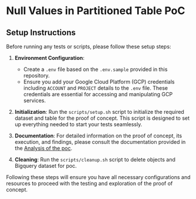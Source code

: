 # Null Values in Partitioned Table PoC

## Setup Instructions

Before running any tests or scripts, please follow these setup steps:

1. **Environment Configuration**:
   - Create a `.env` file based on the `.env.sample` provided in this repository.
   - Ensure you add your Google Cloud Platform (GCP) credentials including `ACCOUNT` and `PROJECT` details to the `.env` file. These credentials are essential for accessing and manipulating GCP services.

2. **Initialization**: Run the `scripts/setup.sh` script to initialize the required dataset and table for the proof of concept. This script is designed to set up everything needed to start your tests seamlessly.

3. **Documentation**: For detailed information on the proof of concept, its execution, and findings, please consult the documentation provided in the [Analysis of the poc](DOCUMENTATION.md).

4. **Cleaning**: Run the `scripts/cleanup.sh` script to delete objects and Bigquery dataset for poc.

Following these steps will ensure you have all necessary configurations and resources to proceed with the testing and exploration of the proof of concept.
